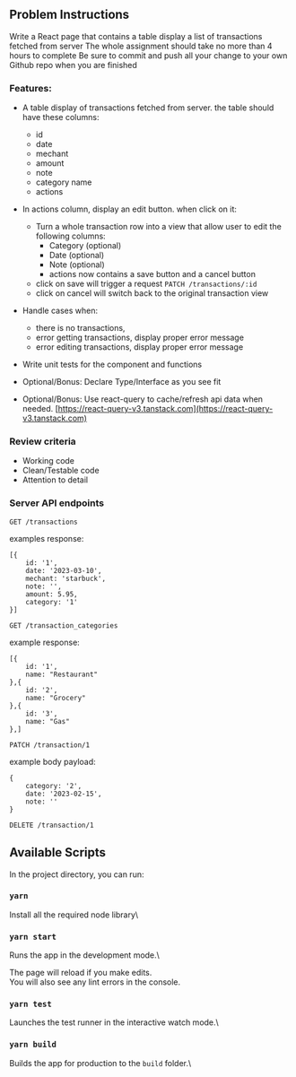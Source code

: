 ## Problem Instructions

Write a React page that contains a table display a list of transactions fetched from server
The whole assignment should take no more than 4 hours to complete
Be sure to commit and push all your change to your own Github repo when you are finished

### Features:

* A table display of transactions fetched from server. the table should have these columns:
    * id
    * date
    * mechant
    * amount
    * note
    * category name
    * actions
* In actions column, display an edit button. when click on it:
    * Turn a whole transaction row into a view that allow user to edit the following columns:
        * Category (optional)
        * Date (optional)
        * Note (optional)
        * actions now contains a save button and a cancel button
    * click on save will trigger a request `PATCH /transactions/:id`
    * click on cancel will switch back to the original transaction view

* Handle cases when:
    * there is no transactions,
    * error getting transactions, display proper error message
    * error editing transactions, display proper error message
* Write unit tests for the component and functions

* Optional/Bonus: Declare Type/Interface as you see fit
* Optional/Bonus: Use react-query to cache/refresh api data when needed. [https://react-query-v3.tanstack.com](https://react-query-v3.tanstack.com)

### Review criteria

* Working code
* Clean/Testable code
* Attention to detail

### Server API endpoints

`GET /transactions`

examples response:
```
[{
    id: '1',
    date: '2023-03-10',
    mechant: 'starbuck',
    note: '',
    amount: 5.95,
    category: '1'
}]
```

`GET /transaction_categories`

example response:
```
[{
    id: '1',
    name: "Restaurant"
},{
    id: '2',
    name: "Grocery"
},{
    id: '3',
    name: "Gas"
},]
```

`PATCH /transaction/1`

example body payload:
```
{
    category: '2',
    date: '2023-02-15',
    note: ''
}
```

`DELETE /transaction/1`

## Available Scripts

In the project directory, you can run:

### `yarn`
Install all the required node library\

### `yarn start`
Runs the app in the development mode.\

The page will reload if you make edits.\
You will also see any lint errors in the console.

### `yarn test`
Launches the test runner in the interactive watch mode.\

### `yarn build`
Builds the app for production to the `build` folder.\

